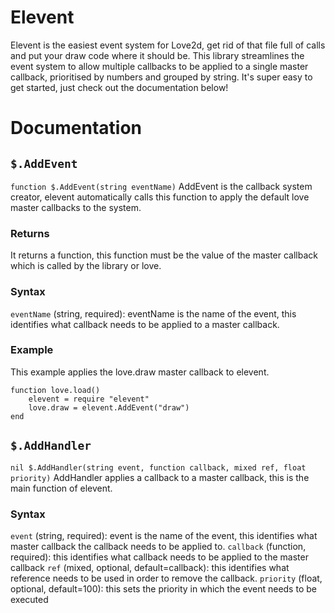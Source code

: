 Elevent
=======

Elevent is the easiest event system for Love2d, get rid of that file full of calls and put your draw code where it should be.
This library streamlines the event system to allow multiple callbacks to be applied to a single master callback, prioritised by numbers and grouped by string.
It's super easy to get started, just check out the documentation below!


Documentation
=============

`$.AddEvent`
----------
`function $.AddEvent(string eventName)`
AddEvent is the callback system creator, elevent automatically calls this function to apply the default love master callbacks to the system.

### Returns
It returns a function, this function must be the value of the master callback which is called by the library or love.

### Syntax
`eventName` (string, required): eventName is the name of the event, this identifies what callback needs to be applied to a master callback.

### Example
This example applies the love.draw master callback to elevent.

	function love.load()
   		elevent = require "elevent"
    	love.draw = elevent.AddEvent("draw")
  	end
  	
  	
`$.AddHandler`
----------
`nil $.AddHandler(string event, function callback, mixed ref, float priority)`
AddHandler applies a callback to a master callback, this is the main function of elevent.

### Syntax
`event` (string, required): event is the name of the event, this identifies what master callback the callback needs to be applied to.
`callback` (function, required): this identifies what callback needs to be applied to the master callback
`ref` (mixed, optional, default=callback): this identifies what reference needs to be used in order to remove the callback.
`priority` (float, optional, default=100): this sets the priority in which the event needs to be executed

    		
